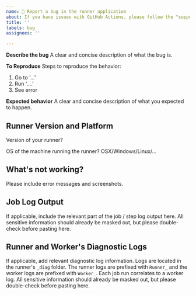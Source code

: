 ```yaml
---
name: 🛑 Report a bug in the runner application
about: If you have issues with GitHub Actions, please follow the "support for GitHub Actions" link, below.
title: ''
labels: bug
assignees: ''

---
```


<!--
👋 You're opening a bug report against the GitHub Actions **runner application**.

🛑 Please stop if you're not certain that the bug you're seeing is in the runner application - if you have general problems with actions, workflows, or runners, please see the [GitHub Community Support Forum](https://github.com/orgs/community/discussions/categories/actions) which is actively monitored.  Using the forum ensures that we route your problem to the correct team.  😃
-->

**Describe the bug**
A clear and concise description of what the bug is.

**To Reproduce**
Steps to reproduce the behavior:
1. Go to '...'
2. Run '....'
3. See error

**Expected behavior**
A clear and concise description of what you expected to happen.

## Runner Version and Platform
Version of your runner?

OS of the machine running the runner? OSX/Windows/Linux/...

## What's not working?
Please include error messages and screenshots.

## Job Log Output
If applicable, include the relevant part of the job / step log output here.  All sensitive information should already be masked out, but please double-check before pasting here.

## Runner and Worker's Diagnostic Logs
If applicable, add relevant diagnostic log information.  Logs are located in the runner's `_diag` folder. The runner logs are prefixed with `Runner_` and the worker logs are prefixed with `Worker_`. Each job run correlates to a worker log.  All sensitive information should already be masked out, but please double-check before pasting here.
